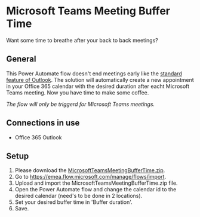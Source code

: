 # Microsoft Teams Meeting Buffer Time
Want some time to breathe after your back to back meetings?

## General
This Power Automate flow doesn't end meetings early like the [standard feature of Outlook](https://support.microsoft.com/en-us/office/schedule-a-meeting-with-other-people-5c9877bc-ab91-4a7c-99fb-b0b68d7ea94f). The solution will automatically create a new appointment in your Office 365 calendar with the desired duration after eacht Microsoft Teams meeting.
Now you have time to make some coffee.

_The flow will only be triggerd for Microsoft Teams meetings._

## Connections in use
* Office 365 Outlook

## Setup
1. Please download the [MicrosoftTeamsMeetingBufferTime.zip](https://github.com/MrAutomate33/MicrosoftTeamsMeetingBufferTime/raw/main/MicrosoftTeamsMeetingBufferTime.zip).
2. Go to https://emea.flow.microsoft.com/manage/flows/import.
3. Upload and import the MicrosoftTeamsMeetingBufferTime.zip file.
4. Open the Power Automate flow and change the calendar id to the desired calendar (need's to be done in 2 locations).
5. Set your desired buffer time in 'Buffer duration'.
6. Save.
